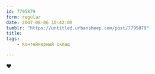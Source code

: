 ```yaml
---
id: 7795879
form: regular
date: 2007-08-06 10:42:00
tumblr: "https://untitled.urbansheep.com/post/7795879"
title:
tags:
    - контейнерный склад

---
```


<p>♥</p>

